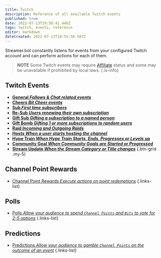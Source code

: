 ```yaml
---
title: Twitch
description: Reference of all available Twitch events
published: true
date: 2022-07-13T19:50:41.446Z
tags: twitch, events, reference
editor: markdown
dateCreated: 2022-07-13T18:55:36.587Z
---
```


Streamer.bot constantly listens for events from your configured Twitch account and can perform actions for each of them.

> **NOTE**
> Some Twitch events may require [Affiliate](https://help.twitch.tv/s/article/twitch-affiliate-program-faq) status and some may be unavailable if prohibited by local laws.
{.is-info}

## Twitch Events

- [**General *Follows & Chat related events***](/Events/General)
- [**Cheers *Bit Cheer events***](/Events/Cheers)
- [**Sub *First time subscribers***](/Events/Sub)
- [**Re-Sub *Users renewing their own subscription***](/Events/Sub)
- [**Gift Sub *Gifting a subscription to a named person***](/Events/Gift-Sub)
- [**Gift Bomb *Gifting 1 or more subscriptions to random users***](/Events/Gift-Bomb)
- [**Raid *Incoming and Outgoing Raids***](/Events/Raid)
- [**Hosts *When a user starts hosting the channel***](/en/Events/hosts)
- [**Hype Train *When Hype Train Starts, Ends, Progresses or Levels up***](/Events/Hype-Train)
- [**Community Goal *When Community Goals are Started or Progressed***](/Events/Community-Goal)
- [**Stream Update *When the Stream Category or Title changes***](/Events/Stream-Update)
{.btn-grid .my-5}

## Channel Point Rewards
- [Channel Point Rewards *Execute actions on point redemptions*](/en/Platforms/Twitch/Channel-Point-Rewards)
{.links-list}

## Polls
- [Polls *Allow your audience to spend `Channel Points` and `Bits` to vote for 2-5 options*](/en/Platforms/Twitch/Polls)
{.links-list}

## Predictions
- [Predictions *Allow your audience to gamble `Channel Points` on the outcome of an event*](/en/Platforms/Twitch/Predictions)
{.links-list}